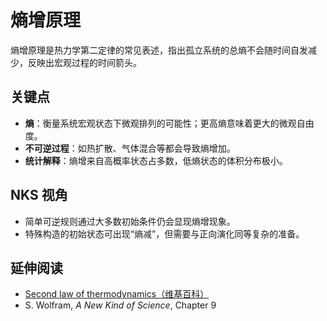 # 熵增原理

熵增原理是热力学第二定律的常见表述，指出孤立系统的总熵不会随时间自发减少，反映出宏观过程的时间箭头。

## 关键点
- **熵**：衡量系统宏观状态下微观排列的可能性；更高熵意味着更大的微观自由度。
- **不可逆过程**：如热扩散、气体混合等都会导致熵增加。
- **统计解释**：熵增来自高概率状态占多数，低熵状态的体积分布极小。

## NKS 视角
- 简单可逆规则通过大多数初始条件仍会显现熵增现象。
- 特殊构造的初始状态可出现“熵减”，但需要与正向演化同等复杂的准备。

## 延伸阅读
- [Second law of thermodynamics（维基百科）](https://en.wikipedia.org/wiki/Second_law_of_thermodynamics)
- S. Wolfram, *A New Kind of Science*, Chapter 9
